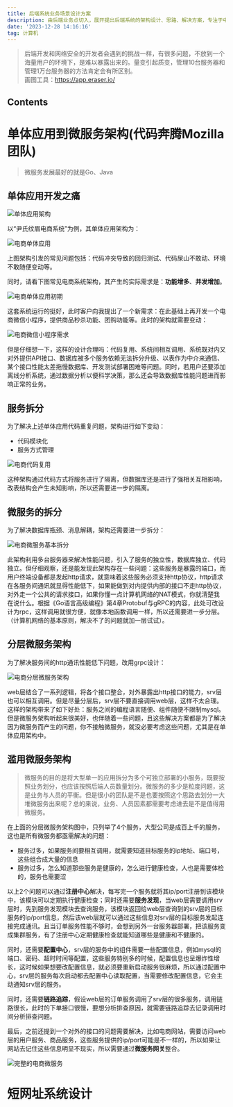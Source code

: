 ```yaml
---
title: 后端系统业务场景设计方案
description: 由后端业务点切入，展开提出后端系统的架构设计、思路、解决方案，专注于中大型网站架构
date: '2023-12-28 14:16:16'
tag: 计算机
---
```


> 后端开发和网络安全的开发者会遇到的挑战一样，有很多问题，不放到一个海量用户的环境下，是难以暴露出来的。量变引起质变，管理10台服务器和管理1万台服务器的方法肯定会有所区别。  
> 画图工具：https://app.eraser.io/

## Contents

# 单体应用到微服务架构(代码奔腾Mozilla团队)

> 微服务发展最好的就是Go、Java

## 单体应用开发之痛

![单体应用架构](/images/backendSystem/单体应用.png)

以“尹氏纹眉电商系统”为例，其单体应用架构为：

![电商单体应用](/images/backendSystem/电商单体应用.png)

上图架构引发的常见问题包括：代码冲突导致的回归测试、代码屎山不敢动、环境不敢随便变动等。

同时，请看下图常见电商系统架构，其产生的实际需求是：**功能增多**、**并发增加**。

![电商单体应用初期](/images/backendSystem/电商单体应用初期.png)

这套系统运行的挺好，此时客户向我提出了一个新需求：在此基础上再开发一个电商微信小程序，提供商品秒杀功能、团购功能等。此时的架构就需要变动：

![电商微信小程序需求](/images/backendSystem/电商微信小程序需求.png)

但是仔细想一下，这样的设计合理吗：代码复用、系统间相互调用、系统既对内又对外提供API接口、数据库被多个服务依赖无法拆分升级、以表作为中介来通信、某个接口性能太差拖慢数据库、开发测试部署困难等问题。同时，若用户还要添加离线分析系统，通过数据分析以便科学决策，那么还会导致数据库性能问题进而影响正常的业务。


## 服务拆分

为了解决上述单体应用代码重复问题，架构进行如下变动：

- 代码模块化
- 服务方式管理

![电商代码复用](/images/backendSystem/电商代码复用.png)

这种架构通过代码方式将服务进行了隔离，但数据库还是进行了强相关互相影响，改表结构会产生未知影响，所以还需要进一步的隔离。

## 微服务的拆分

为了解决数据库瓶颈、消息解耦，架构还需要进一步拆分：

![电商微服务基本拆分](/images/backendSystem/电商微服务基本拆分.png)

此架构利用多台服务器来解决性能问题，引入了服务的独立性，数据库独立、代码独立。但仔细观察，还是能发现此架构存在一些问题：这些服务是暴露的端口，而用户终端设备都是发起http请求，就意味着这些服务必须支持http协议，http请求在各服务间通讯就显得性能低下，如果能做到对内提供内部的接口不走http协议，对外走一个公共的请求接口，如果你懂一点计算机网络的NAT模式，你就清楚我在说什么。根据《Go语言高级编程》第4章Protobuf与gRPC的内容，此处可改设计为rpc，这样调用就很方便，就像本地函数调用一样，所以还需要进一步分层。（计算机网络的基本原则，解决不了的问题就加一层试试）。

## 分层微服务架构

为了解决服务间的http通讯性能低下问题，改用grpc设计：

![电商分层微服务架构](/images/backendSystem/电商分层微服务架构.png)

web层结合了一系列逻辑，将各个接口整合，对外暴露出http接口的能力，srv层也可以相互调用。但是尽量分层后，srv层不要直接调用web层，这样不太合理。这样的架构带来了如下好处：服务之间的编程语言随便、组件随便不限制mysql。但是微服务架构听起来很美好，也伴随着一些问题，且这些解决方案都是为了解决因为微服务而产生的问题，你不接触微服务，就没必要考虑这些问题，尤其是在单体应用架构中。


## 滥用微服务架构

> 微服务的目的是将大型单一的应用拆分为多个可独立部署的小服务，既要按照业务划分，也应该按照后端人员数量划分。微服务的多少是粒度问题，这是业务与人员的平衡。但是很小的团队是不是也要按照这个思路去划分一大堆微服务出来呢？总的来说，业务、人员因素都需要考虑进去是不是值得用微服务。

在上面的分层微服务架构图中，只列举了4个服务，大型公司是成百上千的服务，这也是所有微服务都亟需解决的问题：

- 服务过多，如果服务间要相互调用，就需要知道目标服务的ip地址、端口号，这些组合成大量的信息
- 服务过多，怎么知道那些服务是健康的，怎么进行健康检查，人也是需要体检的，服务也需要涩

以上2个问题可以通过**注册中心**解决，每写完一个服务就将其ip/port注册到该模块中，该模块可以定期执行健康检查；同时还需要**服务发现**，当web层需要调用srv层时，先到服务发现模块去查询服务，该模块返回给web层查询到的srv层的目标服务的ip/port信息，然后该web层就可以通过这些信息对srv层的目标服务发起连接完成通讯。且当订单服务性能不够时，会想到另外一台服务器部署，把该服务变成集群服务，有了注册中心定期健康检查就能知道哪些是健康和不健康的。

同时，还需要**配置中心**，srv层的服务中的组件需要一些配置信息，例如mysql的端口、密码、超时时间等配置，这些服务特别多的时候，配置信息也呈爆炸性增长，这时候如果想要改配置信息，就必须要重新启动服务很麻烦，所以通过配置中心，srv层的服务每次启动都去配置中心读取配置，当需要修改配置信息，它会主动通知srv层的服务。

同时，还需要**链路追踪**，假设web层的订单服务调用了srv层的很多服务，调用链路很长，此时的下单接口很慢，要想分析排查原因，就需要链路追踪去记录调用时间分析排查问题。

最后，之前还提到一个对外的接口的问题需要解决，比如电商网站，需要访问web层的用户服务、商品服务，这些服务提供的ip/port可能是不一样的，所以如果让网站去记住这些信息明显不现实，所以需要通过**微服务网关**整合。

![完整的电商微服务](/images/backendSystem/完整的电商微服务.png)

# 短网址系统设计
